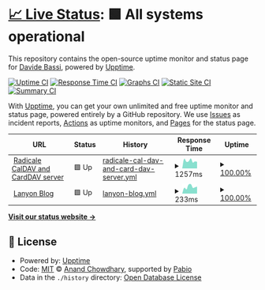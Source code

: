 # [📈 Live Status](https://status.dadib.it): <!--live status--> **🟩 All systems operational**

This repository contains the open-source uptime monitor and status page for [Davide Bassi](dadib.it), powered by [Upptime](https://github.com/upptime/upptime).

[![Uptime CI](https://github.com/DadiBit/status.dadib.it/workflows/Uptime%20CI/badge.svg)](https://github.com/DadiBit/status.dadib.it/actions?query=workflow%3A%22Uptime+CI%22)
[![Response Time CI](https://github.com/DadiBit/status.dadib.it/workflows/Response%20Time%20CI/badge.svg)](https://github.com/DadiBit/status.dadib.it/actions?query=workflow%3A%22Response+Time+CI%22)
[![Graphs CI](https://github.com/DadiBit/status.dadib.it/workflows/Graphs%20CI/badge.svg)](https://github.com/DadiBit/status.dadib.it/actions?query=workflow%3A%22Graphs+CI%22)
[![Static Site CI](https://github.com/DadiBit/status.dadib.it/workflows/Static%20Site%20CI/badge.svg)](https://github.com/DadiBit/status.dadib.it/actions?query=workflow%3A%22Static+Site+CI%22)
[![Summary CI](https://github.com/DadiBit/status.dadib.it/workflows/Summary%20CI/badge.svg)](https://github.com/DadiBit/status.dadib.it/actions?query=workflow%3A%22Summary+CI%22)

With [Upptime](https://upptime.js.org), you can get your own unlimited and free uptime monitor and status page, powered entirely by a GitHub repository. We use [Issues](https://github.com/DadiBit/status.dadib.it/issues) as incident reports, [Actions](https://github.com/DadiBit/status.dadib.it/actions) as uptime monitors, and [Pages](https://status.dadib.it) for the status page.

<!--start: status pages-->
<!-- This summary is generated by Upptime (https://github.com/upptime/upptime) -->
<!-- Do not edit this manually, your changes will be overwritten -->
<!-- prettier-ignore -->
| URL | Status | History | Response Time | Uptime |
| --- | ------ | ------- | ------------- | ------ |
| <img alt="" src="https://radicale.org/assets/logo.svg" height="13"> [Radicale CalDAV and CardDAV server](https://radicale.dadib.it:5232/) | 🟩 Up | [radicale-cal-dav-and-card-dav-server.yml](https://github.com/DadiBit/status.dadib.it/commits/HEAD/history/radicale-cal-dav-and-card-dav-server.yml) | <details><summary><img alt="Response time graph" src="./graphs/radicale-cal-dav-and-card-dav-server/response-time-week.png" height="20"> 1257ms</summary><br><a href="https://status.dadib.it/history/radicale-cal-dav-and-card-dav-server"><img alt="Response time 1332" src="https://img.shields.io/endpoint?url=https%3A%2F%2Fraw.githubusercontent.com%2FDadiBit%2Fstatus.dadib.it%2FHEAD%2Fapi%2Fradicale-cal-dav-and-card-dav-server%2Fresponse-time.json"></a><br><a href="https://status.dadib.it/history/radicale-cal-dav-and-card-dav-server"><img alt="24-hour response time 1114" src="https://img.shields.io/endpoint?url=https%3A%2F%2Fraw.githubusercontent.com%2FDadiBit%2Fstatus.dadib.it%2FHEAD%2Fapi%2Fradicale-cal-dav-and-card-dav-server%2Fresponse-time-day.json"></a><br><a href="https://status.dadib.it/history/radicale-cal-dav-and-card-dav-server"><img alt="7-day response time 1257" src="https://img.shields.io/endpoint?url=https%3A%2F%2Fraw.githubusercontent.com%2FDadiBit%2Fstatus.dadib.it%2FHEAD%2Fapi%2Fradicale-cal-dav-and-card-dav-server%2Fresponse-time-week.json"></a><br><a href="https://status.dadib.it/history/radicale-cal-dav-and-card-dav-server"><img alt="30-day response time 1331" src="https://img.shields.io/endpoint?url=https%3A%2F%2Fraw.githubusercontent.com%2FDadiBit%2Fstatus.dadib.it%2FHEAD%2Fapi%2Fradicale-cal-dav-and-card-dav-server%2Fresponse-time-month.json"></a><br><a href="https://status.dadib.it/history/radicale-cal-dav-and-card-dav-server"><img alt="1-year response time 1332" src="https://img.shields.io/endpoint?url=https%3A%2F%2Fraw.githubusercontent.com%2FDadiBit%2Fstatus.dadib.it%2FHEAD%2Fapi%2Fradicale-cal-dav-and-card-dav-server%2Fresponse-time-year.json"></a></details> | <details><summary><a href="https://status.dadib.it/history/radicale-cal-dav-and-card-dav-server">100.00%</a></summary><a href="https://status.dadib.it/history/radicale-cal-dav-and-card-dav-server"><img alt="All-time uptime 100.00%" src="https://img.shields.io/endpoint?url=https%3A%2F%2Fraw.githubusercontent.com%2FDadiBit%2Fstatus.dadib.it%2FHEAD%2Fapi%2Fradicale-cal-dav-and-card-dav-server%2Fuptime.json"></a><br><a href="https://status.dadib.it/history/radicale-cal-dav-and-card-dav-server"><img alt="24-hour uptime 100.00%" src="https://img.shields.io/endpoint?url=https%3A%2F%2Fraw.githubusercontent.com%2FDadiBit%2Fstatus.dadib.it%2FHEAD%2Fapi%2Fradicale-cal-dav-and-card-dav-server%2Fuptime-day.json"></a><br><a href="https://status.dadib.it/history/radicale-cal-dav-and-card-dav-server"><img alt="7-day uptime 100.00%" src="https://img.shields.io/endpoint?url=https%3A%2F%2Fraw.githubusercontent.com%2FDadiBit%2Fstatus.dadib.it%2FHEAD%2Fapi%2Fradicale-cal-dav-and-card-dav-server%2Fuptime-week.json"></a><br><a href="https://status.dadib.it/history/radicale-cal-dav-and-card-dav-server"><img alt="30-day uptime 100.00%" src="https://img.shields.io/endpoint?url=https%3A%2F%2Fraw.githubusercontent.com%2FDadiBit%2Fstatus.dadib.it%2FHEAD%2Fapi%2Fradicale-cal-dav-and-card-dav-server%2Fuptime-month.json"></a><br><a href="https://status.dadib.it/history/radicale-cal-dav-and-card-dav-server"><img alt="1-year uptime 100.00%" src="https://img.shields.io/endpoint?url=https%3A%2F%2Fraw.githubusercontent.com%2FDadiBit%2Fstatus.dadib.it%2FHEAD%2Fapi%2Fradicale-cal-dav-and-card-dav-server%2Fuptime-year.json"></a></details>
| <img alt="" src="https://lanyon.getpoole.com/public/favicon.ico" height="13"> [Lanyon Blog](https://blog.dadib.it/) | 🟩 Up | [lanyon-blog.yml](https://github.com/DadiBit/status.dadib.it/commits/HEAD/history/lanyon-blog.yml) | <details><summary><img alt="Response time graph" src="./graphs/lanyon-blog/response-time-week.png" height="20"> 233ms</summary><br><a href="https://status.dadib.it/history/lanyon-blog"><img alt="Response time 204" src="https://img.shields.io/endpoint?url=https%3A%2F%2Fraw.githubusercontent.com%2FDadiBit%2Fstatus.dadib.it%2FHEAD%2Fapi%2Flanyon-blog%2Fresponse-time.json"></a><br><a href="https://status.dadib.it/history/lanyon-blog"><img alt="24-hour response time 181" src="https://img.shields.io/endpoint?url=https%3A%2F%2Fraw.githubusercontent.com%2FDadiBit%2Fstatus.dadib.it%2FHEAD%2Fapi%2Flanyon-blog%2Fresponse-time-day.json"></a><br><a href="https://status.dadib.it/history/lanyon-blog"><img alt="7-day response time 233" src="https://img.shields.io/endpoint?url=https%3A%2F%2Fraw.githubusercontent.com%2FDadiBit%2Fstatus.dadib.it%2FHEAD%2Fapi%2Flanyon-blog%2Fresponse-time-week.json"></a><br><a href="https://status.dadib.it/history/lanyon-blog"><img alt="30-day response time 204" src="https://img.shields.io/endpoint?url=https%3A%2F%2Fraw.githubusercontent.com%2FDadiBit%2Fstatus.dadib.it%2FHEAD%2Fapi%2Flanyon-blog%2Fresponse-time-month.json"></a><br><a href="https://status.dadib.it/history/lanyon-blog"><img alt="1-year response time 204" src="https://img.shields.io/endpoint?url=https%3A%2F%2Fraw.githubusercontent.com%2FDadiBit%2Fstatus.dadib.it%2FHEAD%2Fapi%2Flanyon-blog%2Fresponse-time-year.json"></a></details> | <details><summary><a href="https://status.dadib.it/history/lanyon-blog">100.00%</a></summary><a href="https://status.dadib.it/history/lanyon-blog"><img alt="All-time uptime 100.00%" src="https://img.shields.io/endpoint?url=https%3A%2F%2Fraw.githubusercontent.com%2FDadiBit%2Fstatus.dadib.it%2FHEAD%2Fapi%2Flanyon-blog%2Fuptime.json"></a><br><a href="https://status.dadib.it/history/lanyon-blog"><img alt="24-hour uptime 100.00%" src="https://img.shields.io/endpoint?url=https%3A%2F%2Fraw.githubusercontent.com%2FDadiBit%2Fstatus.dadib.it%2FHEAD%2Fapi%2Flanyon-blog%2Fuptime-day.json"></a><br><a href="https://status.dadib.it/history/lanyon-blog"><img alt="7-day uptime 100.00%" src="https://img.shields.io/endpoint?url=https%3A%2F%2Fraw.githubusercontent.com%2FDadiBit%2Fstatus.dadib.it%2FHEAD%2Fapi%2Flanyon-blog%2Fuptime-week.json"></a><br><a href="https://status.dadib.it/history/lanyon-blog"><img alt="30-day uptime 100.00%" src="https://img.shields.io/endpoint?url=https%3A%2F%2Fraw.githubusercontent.com%2FDadiBit%2Fstatus.dadib.it%2FHEAD%2Fapi%2Flanyon-blog%2Fuptime-month.json"></a><br><a href="https://status.dadib.it/history/lanyon-blog"><img alt="1-year uptime 100.00%" src="https://img.shields.io/endpoint?url=https%3A%2F%2Fraw.githubusercontent.com%2FDadiBit%2Fstatus.dadib.it%2FHEAD%2Fapi%2Flanyon-blog%2Fuptime-year.json"></a></details>

<!--end: status pages-->

[**Visit our status website →**](https://status.dadib.it)

## 📄 License

- Powered by: [Upptime](https://github.com/upptime/upptime)
- Code: [MIT](./LICENSE) © [Anand Chowdhary](https://anandchowdhary.com), supported by [Pabio](https://pabio.com)
- Data in the `./history` directory: [Open Database License](https://opendatacommons.org/licenses/odbl/1-0/)
